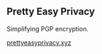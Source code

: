## Pretty Easy Privacy

Simplifying PGP encryption.

<a href='https://prettyeasyprivacy.xyz/'>prettyeasyprivacy.xyz</a>